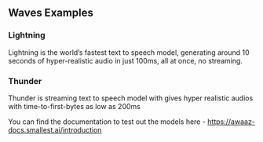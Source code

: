## Waves Examples

### Lightning
Lightning is the world’s fastest text to speech model, generating around 10 seconds of hyper-realistic audio in just 100ms, all at once, no streaming.

### Thunder
Thunder is streaming text to speech model with gives hyper realistic audios with time-to-first-bytes as low as 200ms

You can find the documentation to test out the models here - https://awaaz-docs.smallest.ai/introduction
